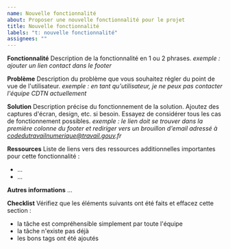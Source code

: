 ```yaml
---
name: Nouvelle fonctionnalité
about: Proposer une nouvelle fonctionnalité pour le projet
title: Nouvelle fonctionnalité
labels: "t: nouvelle fonctionnalité"
assignees: ""
---
```


**Fonctionnalité**
Description de la fonctionnalité en 1 ou 2 phrases.
_exemple : ajouter un lien contact dans le footer_

**Problème**
Description du problème que vous souhaitez régler du point de vue de l'utilisateur.
_exemple : en tant qu'utilisateur, je ne peux pas contacter l'équipe CDTN actuellement_

**Solution**
Description précise du fonctionnement de la solution. Ajoutez des captures d'écran, design, etc. si besoin. Essayez de considérer tous les cas de fonctionnement possibles.
_exemple : le lien doit se trouver dans la première colonne du footer et rediriger vers un brouillon d'email adressé à codedutravailnumerique@travail.gouv.fr_

**Ressources**
Liste de liens vers des ressources additionnelles importantes pour cette fonctionnalité :

- ...
- ...

**Autres informations**
...

**Checklist**
Vérifiez que les éléments suivants ont été faits et effacez cette section :

- la tâche est compréhensible simplement par toute l'équipe
- la tâche n'existe pas déjà
- les bons tags ont été ajoutés
